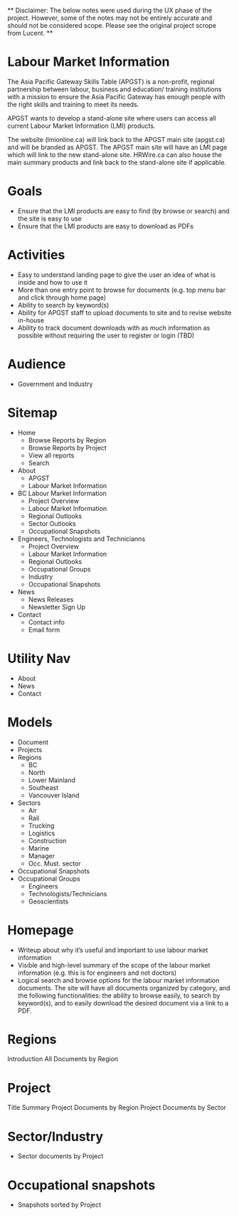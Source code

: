 ** Disclaimer: The below notes were used during the UX phase of the project. However, some of the notes may not be entirely accurate and should not be considered scope. Please see the original project scrope from Lucent. **


Labour Market Information
=============
The Asia Pacific Gateway Skills Table (APGST) is a non-profit, regional partnership between labour, business and education/ training institutions with a mission to ensure the Asia Pacific Gateway has enough people with the right skills and training to meet its needs.

APGST wants to develop a stand-alone site where users can access all current Labour Market Information (LMI) products. 

The website (lmionline.ca) will link back to the APGST main site (apgst.ca) and will be branded as APGST. The APGST main site will have an LMI page which will link to the new stand-alone site. HRWire.ca can also house the main summary products and link back to the stand-alone site if applicable.

# Goals
- Ensure that the LMI products are easy to find (by browse or search) and the site is easy to use
- Ensure that the LMI products are easy to download as PDFs


# Activities

- Easy to understand landing page to give the user an idea of what is inside and how to use it
- More than one entry point to browse for documents (e.g. top menu bar and click through home page)
- Ability to search by keyword(s)
- Ability for APGST staff to upload documents to site and to revise website in-house
- Ability to track document downloads with as much information as possible without requiring the user to
register or login (TBD)

# Audience
- Government and Industry

# Sitemap
- Home
	- Browse Reports by Region
	- Browse Reports by Project
	- View all reports
	- Search
- About
	- APGST
	- Labour Market Information
- BC Labour Market Information
	- Project Overview
	- Labour Market Information
	- Regional Outlooks
	- Sector Outlooks
	- Occupational Snapshots
- Engineers, Technologists and Technicianns
	- Project Overview
	- Labour Market Information
	- Regional Outlooks
	- Occupational Groups
	- Industry
	- Occupational Snapshots
- News
	- News Releases
	- Newsletter Sign Up
- Contact
	- Contact info
	- Email form


# Utility Nav
- About
- News
- Contact


# Models
- Document
- Projects
- Regions
	- BC
	- North
	- Lower Mainland
	- Southeast
	- Vancouver Island
- Sectors
	- Air
	- Rail
	- Trucking
	- Logistics
	- Construction
	- Marine
	- Manager
	- Occ. Must. sector
- Occupational Snapshots
- Occupational Groups
	- Engineers
	- Technologists/Technicians
	- Geoscientists


# Homepage
- Writeup about why it’s useful and important to use labour market information
- Visible and high-level summary of the scope of the labour market information (e.g. this is for engineers
and not doctors)
- Logical search and browse options for the labour market information documents. The site will have all
documents organized by category, and the following functionalities: the ability to browse easily, to search by keyword(s), and to easily download the desired document via a link to a PDF.

# Regions
Introduction
All Documents by Region

# Project
Title
Summary
Project Documents by Region
Project Documents by Sector

# Sector/Industry
- Sector documents by Project

# Occupational snapshots
- Snapshots sorted by Project


